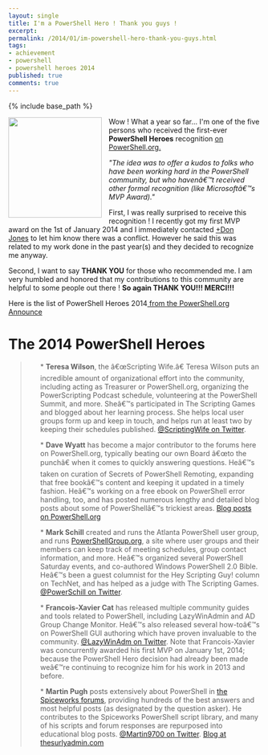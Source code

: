 ```yaml
---
layout: single
title: I'm a PowerShell Hero ! Thank you guys !
excerpt: 
permalink: /2014/01/im-powershell-hero-thank-you-guys.html
tags: 
- achievement
- powershell
- powershell heroes 2014
published: true
comments: true
---
```

{% include base_path %} 
 
 <div class="separator" style="clear: both; text-align: center;"><a href="{{ base_path }}/images/2014/20140110_I%27m_a_PowerShell_Hero_!_Thank_you_guys_!/PowerShellHeroes2014_01__1759540315__-492x526.png" imageanchor="1" style="clear: left; float: left; margin-bottom: 1em; margin-right: 1em;"><img border="0" src="{{ base_path }}/images/2014/20140110_I%27m_a_PowerShell_Hero_!_Thank_you_guys_!/PowerShellHeroes2014_01__1759540315__-492x526.png" height="200" width="186" /></a></div>Wow ! What a year so far... I'm one of the five persons who received the first-ever <b>PowerShell Heroes</b> recognition <a href="http://powershell.org/wp/2014/01/08/announcing-our-2014-powershell-heroes/" target="_blank">on PowerShell.org.</a>

<i>"The idea was to offer a kudos to folks who have been working hard in the PowerShell community, but who havenâ€™t received other formal recognition (like Microsoftâ€™s MVP Award)."</i>

First, I was really surprised to receive this recognition ! I recently got my first MVP award on the 1st of January 2014 and I immediately contacted&nbsp;<a class="g-profile" href="https://plus.google.com/110561082583864292900" target="_blank">+Don Jones</a>&nbsp;to let him know there was a conflict. However he said this was related to my work done in the past year(s) and they decided to recognize me anyway.

Second, I want to say <b>THANK YOU</b> for those who recommended me. I am very humbled and honored that my contributions to this community are helpful to some people out there ! <b>So again THANK YOU!!! MERCI!!!</b>



Here is the list of PowerShell Heroes 2014<a href="http://powershell.org/wp/2014/01/08/announcing-our-2014-powershell-heroes/" target="_blank"> from the PowerShell.org Announce</a>

# The 2014 PowerShell Heroes

<blockquote class="tr_bq"><ul>
* <b>Teresa Wilson</b>, the â€œScripting Wife.â€ Teresa Wilson puts an incredible amount of organizational effort into the community, including acting as Treasurer or PowerShell.org, organizing the PowerScripting Podcast schedule, volunteering at the PowerShell Summit, and more. Sheâ€™s participated in The Scripting Games and blogged about her learning process. She helps local user groups form up and keep in touch, and helps run at least two by keeping their schedules published. <a href="https://twitter.com/ScriptingWife" target="_blank">@ScriptingWife on Twitter</a>.
</ul><ul>
* <b>Dave Wyatt</b> has become a major contributor to the forums here on PowerShell.org, typically beating our own Board â€œto the punchâ€ when it comes to quickly answering questions. Heâ€™s taken on curation of Secrets of PowerShell Remoting, expanding that free bookâ€™s content and keeping it updated in a timely fashion. Heâ€™s working on a free ebook on PowerShell error handling, too, and has posted numerous lengthy and detailed blog posts about some of PowerShellâ€™s trickiest areas. <a href="http://powershell.org/wp/author/dlwyatt/" target="_blank">Blog posts on PowerShell.org</a>
</ul><ul>
* <b>Mark Schill</b> created and runs the Atlanta PowerShell user group, and runs <a href="http://powershellgroup.org/" target="_blank">PowerShellGroup.org</a>, a site where user groups and their members can keep track of meeting schedules, group contact information, and more. Heâ€™s organized several PowerShell Saturday events, and co-authored Windows PowerShell 2.0 Bible. Heâ€™s been a guest columnist for the Hey Scripting Guy! column on TechNet, and has helped as a judge with The Scripting Games. <a href="https://twitter.com/PowerSchill" target="_blank">@PowerSchill on Twitter</a>.
</ul><ul>
* <b>Francois-Xavier Cat</b> has released multiple community guides and tools related to PowerShell, including LazyWinAdmin and AD Group Change Monitor. Heâ€™s also released several how-toâ€™s on PowerShell GUI authoring which have proven invaluable to the community. <a href="https://twitter.com/LazyWinAdm" target="_blank">@LazyWinAdm on Twitter</a>. Note that Francois-Xavier was concurrently awarded his first MVP on January 1st, 2014; because the PowerShell Hero decision had already been made weâ€™re continuing to recognize him for his work in 2013 and before.
</ul><ul>
* <b>Martin Pugh</b> posts extensively about PowerShell in <a href="http://community.spiceworks.com/people/martin9700" target="_blank">the Spiceworks forums</a>, providing hundreds of the best answers and most helpful posts (as designated by the question asker). He contributes to the Spiceworks PowerShell script library, and many of his scripts and forum responses are repurposed into educational blog posts. <a href="https://twitter.com/thesurlyadm1n" target="_blank">@Martin9700 on Twitter</a>. <a href="http://thesurlyadmin.com/" target="_blank">Blog at thesurlyadmin.com</a>
</ul></blockquote>



